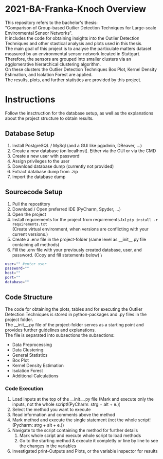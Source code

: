 # 2021-BA-Franka-Knoch Overview

This repository refers to the bachelor's thesis: \
\"Comparison of Group-based Outlier Detection Techniques for Large-scale Environmental Sensor Networks\". \
It includes the code for obtaining insights into the Outlier Detection Techniques and other stastical analysis and plots used in this thesis.\
The main goal of this project is to analyse the particulate matters dataset measured by an environmental sensor network located in Stuttgart.\
Therefore, the sensors are grouped into smaller clusters via an agglomerative hierarchical clustering algorithm.\
On these clusters the Outlier Detection Techniques Box Plot, Kernel Density Estimation, and Isolation Forest are applied.\
The results, plots, and further statistics are provided by this project.

# Instructions

Follow the insctruction for the database setup, as well as the explanations about the project structure to obtain results.

## Database Setup

1. Install PostgreSQL / MySql (and a GUI like pgadmin, DBeaver, ...)
2. Create a new database (on localhost). Either via the GUI or via the CMD
3. Create a new user with password
4. Assign privileges to the user
5. Download database dump (currently not provided)
6. Extract database dump from .zip
8. Import the database dump

## Sourcecode Setup

1. Pull the repostitory
2. Download / Open preferred IDE (PyCharm, Spyder, ...)
3. Open the project
4. Install requirements for the project from requirements.txt `pip install -r requirements.txt` \
   (Create virtual environment, when versions are conflicting with your current versions.)
5. Create a .env file in the project-folder (same level as \_\_init\_\_.py file containing all methods)
6. Fill the .env file with your previously created database, user, and password. (Copy and fill statements below) \

```bash
user="" #enter user
password=""
host=""
port=""
database=""
```

## Code Structure

The code for obtaining the plots, tables and for executing the Outlier Detection Techniques is stored in python-packages and .py files in the project folder.\
The \_\_init\_\_.py file of the project-folder serves as a starting point and provides further guidelines and explanations.\
The file is separated into subsections the subsections:

- Data Preprocessing
- Data Clustering
- General Statistics
- Box Plot
- Kernel Density Estimation
- Isolation Forest
- Additional Calculations

### Code Execution

1. Load inputs at the top of the \_\_init\_\_.py file (Mark and execute only the inputs, not the whole script!(PyCharm: strg + alt + e.))
2. Select the method you want to execute
3. Read information and comments above the method
4. Mark method and execute the single statement (not the whole script! (Pycharm: strg + alt + e.))
5. Navigate to the script containing the method for further details
   1. Mark whole script and execute whole script to load methods
   2. Go to the starting method & execute it completly or line by line to see the changes in the variables
6. Investigated print-Outputs and Plots, or the variable inspector for results
